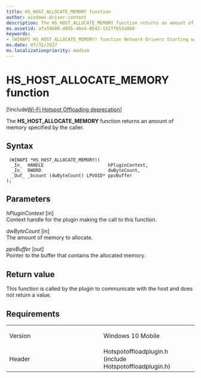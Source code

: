 ```yaml
---
title: HS_HOST_ALLOCATE_MEMORY function
author: windows-driver-content
description: The HS_HOST_ALLOCATE_MEMORY function returns an amount of memory specified by the caller.
ms.assetid: afa59680-d85b-4be5-8642-152ff653a0b0
keywords: 
- (WINAPI HS_HOST_ALLOCATE_MEMORY) function Network Drivers Starting with Windows Vista
ms.date: 07/31/2017
ms.localizationpriority: medium
---
```


# HS\_HOST\_ALLOCATE\_MEMORY function

[!include[Wi-Fi Hotspot Offloading deprecation](wi-fi-hotspot-offloading-deprecation.md)]


The **HS\_HOST\_ALLOCATE\_MEMORY** function returns an amount of memory specified by the caller.

Syntax
------

```ManagedCPlusPlus
 (WINAPI *HS_HOST_ALLOCATE_MEMORY)(
  _In_  HANDLE                        hPluginContext,
  _In_  DWORD                         dwByteCount,
  _Out_ _bcount (dwByteCount) LPVOID* ppvBuffer
);
```

Parameters
----------

*hPluginContext* \[in\]  
Context handle for the plugin making the call to this function.

*dwByteCount* \[in\]  
The amount of memory to allocate.

*ppvBuffer* \[out\]  
Pointer to the buffer that contains the allocated memory.

Return value
------------

This function is called by the plugin to communicate with the host and does not return a value.

Requirements
------------

<table>
<colgroup>
<col width="50%" />
<col width="50%" />
</colgroup>
<tbody>
<tr class="odd">
<td><p>Version</p></td>
<td><p>Windows 10 Mobile</p></td>
</tr>
<tr class="even">
<td><p>Header</p></td>
<td>Hotspotoffloadplugin.h (include Hotspotoffloadplugin.h)</td>
</tr>
</tbody>
</table>

 

 




